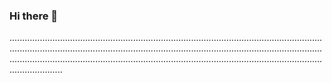 ### Hi there 👋

.........................................................................................................................................................................................................................................................................................................................................................................................................